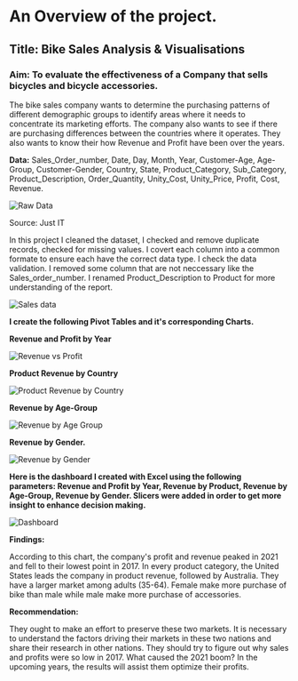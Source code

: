 # An Overview of the project.

## Title: Bike Sales Analysis & Visualisations

### Aim: To evaluate the effectiveness of a Company that sells bicycles and bicycle accessories.
The bike sales company wants to determine the purchasing patterns of different demographic groups to identify areas where it needs to concentrate its marketing efforts. The company also wants to see if there are purchasing differences between the countries where it operates. They also wants to know their how Revenue and Profit have been over the years.

**Data:** Sales_Order_number, Date, Day, Month, Year, Customer-Age, Age-Group, Customer-Gender, Country, State, Product_Category, Sub_Category, Product_Description, Order_Quantity, Unity_Cost, Unity_Price, Profit, Cost, Revenue. 


![Raw Data](https://github.com/user-attachments/assets/0227313e-3b1c-4b1a-852c-52b382f30032)


Source: Just IT

In this project I cleaned the dataset, I checked and remove duplicate records, checked for missing values. I covert each column into a common formate to ensure each have the correct data type. I check the data validation. I removed some column that are not neccessary like the Sales_order_number. I renamed Product_Description to Product for more understanding of the report. 


![Sales data](https://github.com/user-attachments/assets/9915047c-81d8-4476-9e60-7dacc3e90b91)


**I create the following Pivot Tables and it's corresponding Charts.**

**Revenue and Profit by Year**

![Revenue vs Profit](https://github.com/user-attachments/assets/b7eadf03-6926-44b4-973a-b09734a790f4)


**Product Revenue by Country**

![Product Revenue by Country](https://github.com/user-attachments/assets/6829d31a-f271-4472-b8ce-02073eb90903)


**Revenue by Age-Group**

![Revenue by Age Group](https://github.com/user-attachments/assets/0fde09ff-91c6-4093-9716-995deda56de3)


**Revenue by Gender.**

![Revenue by Gender](https://github.com/user-attachments/assets/c6b622cb-b98a-4068-929f-9752f645b830)




**Here is the dashboard I created with Excel using the following parameters: Revenue and Profit by Year, Revenue by Product, Revenue by Age-Group, Revenue by Gender.
Slicers were added in order to get more insight to enhance decision making.**


![Dashboard](https://github.com/user-attachments/assets/a45fa12d-af00-4fef-98ac-78c6a6977c8f)


**Findings:**

According to this chart, the company's profit and revenue peaked in 2021 and fell to their lowest point in 2017.
In every product category, the United States leads the company in product revenue, followed by Australia.
They have a larger market among adults (35-64).
Female make more purchase of bike than male while male make more purchase of accessories.

**Recommendation:**

They ought to make an effort to preserve these two markets. It is necessary to understand the factors driving their markets in these two nations and share their research in other nations. 
They should try to figure out why sales and profits were so low in 2017. What caused the 2021 boom?  In the upcoming years, the results will assist them optimize their profits. 



